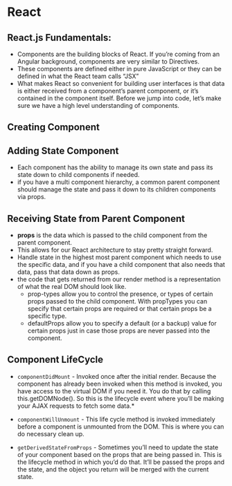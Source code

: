 # React

## React.js Fundamentals:

* Components are the building blocks of React. If you’re coming from an Angular background, components are very similar to Directives.
*  These components are defined either in pure JavaScript or they can be defined in what the React team calls “JSX”
* What makes React so convenient for building user interfaces is that data is either received from a component’s parent component, or it’s contained in the component itself. Before we jump into code, let’s make sure we have a high level understanding of components.

## Creating Component

## Adding State Component

* Each component has the ability to manage its own state and pass its state down to child components if needed.
* if you have a multi component hierarchy, a common parent component should manage the state and pass it down to its children components via props.

## Receiving State from Parent Component

* **props**  is the data which is passed to the child component from the parent component.
* This allows for our React architecture to stay pretty straight forward.
* Handle state in the highest most parent component which needs to use the specific data, and if you have a child component that also needs that data, pass that data down as props.
* the code that gets returned from our render method is a representation of what the real DOM should look like.
  * prop-types allow you to control the presence, or types of certain props passed to the child component. With propTypes you can specify that certain props are required or that certain props be a specific type.
  * defaultProps allow you to specify a default (or a backup) value for certain props just in case those props are never passed into the component.

## Component LifeCycle

* `componentDidMount` - Invoked once after the initial render. Because the component has already been invoked when this method is invoked, you have access to the virtual DOM if you need it. You do that by calling this.getDOMNode(). So this is the lifecycle event where you’ll be making your AJAX requests to fetch some data.*

* `componentWillUnmount` - This life cycle method is invoked immediately before a component is unmounted from the DOM. This is where you can do necessary clean up.

* `getDerivedStateFromProps` - Sometimes you’ll need to update the state of your component based on the props that are being passed in. This is the lifecycle method in which you’d do that. It’ll be passed the props and the state, and the object you return will be merged with the current state.
